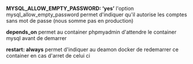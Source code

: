 **MYSQL_ALLOW_EMPTY_PASSWORD: ‘yes’**
l'option mysql_allow_empty_password permet d'indiquer qu'il autorise les comptes sans mot de passe
(nous somme pas en production)

**depends_on** permet au container phpmyadmin d'attendre le container mysql avant de demarrer

**restart: always** permet d'indiquer au deamon docker de redemarrer ce container en cas d'arret de celui ci

